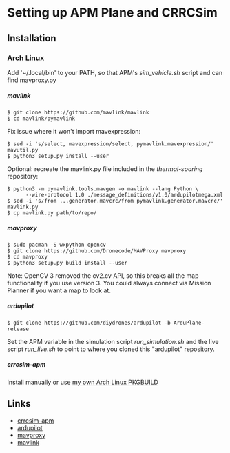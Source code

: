 # Setting up APM Plane and CRRCSim

## Installation
### Arch Linux
Add '~/.local/bin' to your PATH, so that APM's _sim\_vehicle.sh_ script and
can find mavproxy.py

##### mavlink
	$ git clone https://github.com/mavlink/mavlink
	$ cd mavlink/pymavlink

Fix issue where it won't import mavexpression:

	$ sed -i 's/select, mavexpression/select, pymavlink.mavexpression/'  mavutil.py
	$ python3 setup.py install --user

Optional: recreate the mavlink.py file included in the _thermal-soaring_ repository:

	$ python3 -m pymavlink.tools.mavgen -o mavlink --lang Python \
		  --wire-protocol 1.0 ./message_definitions/v1.0/ardupilotmega.xml
	$ sed -i 's/from ...generator.mavcrc/from pymavlink.generator.mavcrc/' mavlink.py
	$ cp mavlink.py path/to/repo/

##### mavproxy

	$ sudo pacman -S wxpython opencv
	$ git clone https://github.com/Dronecode/MAVProxy mavproxy
	$ cd mavproxy
	$ python3 setup.py build install --user

Note: OpenCV 3 removed the cv2.cv API, so this breaks all the map functionality
if you use version 3. You could always connect via Mission Planner if you want
a map to look at.

##### ardupilot

	$ git clone https://github.com/diydrones/ardupilot -b ArduPlane-release

Set the APM variable in the simulation script _run\_simulation.sh_ and the live
script _run\_live.sh_ to point to where you cloned this "ardupilot" repository.

##### crrcsim-apm
Install manually or use [my own Arch Linux
PKGBUILD](https://github.com/floft/PKGBUILDs/tree/master/crrcsim-apm)

## Links
* [crrcsim-apm](https://github.com/tridge/crrcsim-ardupilot)
* [ardupilot](https://github.com/diydrones/ardupilot)
* [mavproxy](https://github.com/Dronecode/MAVProxy)
* [mavlink](https://github.com/mavlink/mavlink)
